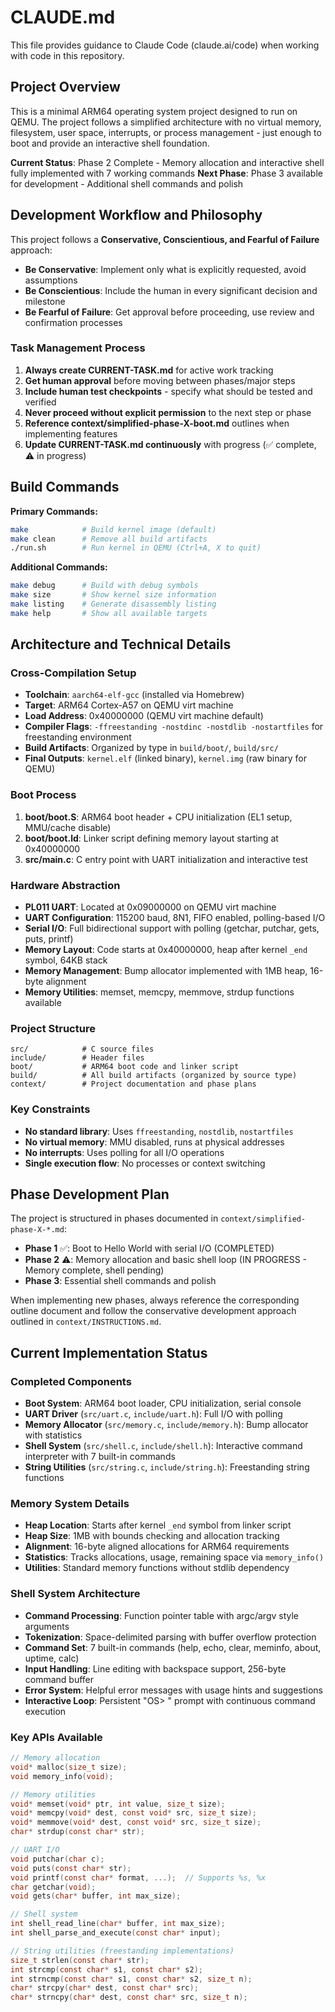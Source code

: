 # CLAUDE.md

This file provides guidance to Claude Code (claude.ai/code) when working with code in this repository.

## Project Overview

This is a minimal ARM64 operating system project designed to run on QEMU. The project follows a simplified architecture with no virtual memory, filesystem, user space, interrupts, or process management - just enough to boot and provide an interactive shell foundation.

**Current Status**: Phase 2 Complete - Memory allocation and interactive shell fully implemented with 7 working commands
**Next Phase**: Phase 3 available for development - Additional shell commands and polish

## Development Workflow and Philosophy

This project follows a **Conservative, Conscientious, and Fearful of Failure** approach:

- **Be Conservative**: Implement only what is explicitly requested, avoid assumptions
- **Be Conscientious**: Include the human in every significant decision and milestone  
- **Be Fearful of Failure**: Get approval before proceeding, use review and confirmation processes

### Task Management Process

1. **Always create CURRENT-TASK.md** for active work tracking
2. **Get human approval** before moving between phases/major steps
3. **Include human test checkpoints** - specify what should be tested and verified
4. **Never proceed without explicit permission** to the next step or phase
5. **Reference context/simplified-phase-X-boot.md** outlines when implementing features
6. **Update CURRENT-TASK.md continuously** with progress (✅ complete, ⚠️ in progress)

## Build Commands

**Primary Commands:**
```bash
make            # Build kernel image (default)
make clean      # Remove all build artifacts
./run.sh        # Run kernel in QEMU (Ctrl+A, X to quit)
```

**Additional Commands:**
```bash
make debug      # Build with debug symbols
make size       # Show kernel size information  
make listing    # Generate disassembly listing
make help       # Show all available targets
```

## Architecture and Technical Details

### Cross-Compilation Setup
- **Toolchain**: `aarch64-elf-gcc` (installed via Homebrew)
- **Target**: ARM64 Cortex-A57 on QEMU virt machine
- **Load Address**: 0x40000000 (QEMU virt machine default)
- **Compiler Flags**: `-ffreestanding -nostdinc -nostdlib -nostartfiles` for freestanding environment
- **Build Artifacts**: Organized by type in `build/boot/`, `build/src/`
- **Final Outputs**: `kernel.elf` (linked binary), `kernel.img` (raw binary for QEMU)

### Boot Process
1. **boot/boot.S**: ARM64 boot header + CPU initialization (EL1 setup, MMU/cache disable)
2. **boot/boot.ld**: Linker script defining memory layout starting at 0x40000000
3. **src/main.c**: C entry point with UART initialization and interactive test

### Hardware Abstraction
- **PL011 UART**: Located at 0x09000000 on QEMU virt machine
- **UART Configuration**: 115200 baud, 8N1, FIFO enabled, polling-based I/O
- **Serial I/O**: Full bidirectional support with polling (getchar, putchar, gets, puts, printf)
- **Memory Layout**: Code starts at 0x40000000, heap after kernel `_end` symbol, 64KB stack
- **Memory Management**: Bump allocator implemented with 1MB heap, 16-byte alignment
- **Memory Utilities**: memset, memcpy, memmove, strdup functions available

### Project Structure
```
src/            # C source files
include/        # Header files  
boot/           # ARM64 boot code and linker script
build/          # All build artifacts (organized by source type)
context/        # Project documentation and phase plans
```

### Key Constraints
- **No standard library**: Uses `ffreestanding`, `nostdlib`, `nostartfiles`
- **No virtual memory**: MMU disabled, runs at physical addresses
- **No interrupts**: Uses polling for all I/O operations
- **Single execution flow**: No processes or context switching

## Phase Development Plan

The project is structured in phases documented in `context/simplified-phase-X-*.md`:

- **Phase 1** ✅: Boot to Hello World with serial I/O (COMPLETED)
- **Phase 2** ⚠️: Memory allocation and basic shell loop (IN PROGRESS - Memory complete, shell pending)
- **Phase 3**: Essential shell commands and polish

When implementing new phases, always reference the corresponding outline document and follow the conservative development approach outlined in `context/INSTRUCTIONS.md`.

## Current Implementation Status

### Completed Components
- **Boot System**: ARM64 boot loader, CPU initialization, serial console
- **UART Driver** (`src/uart.c`, `include/uart.h`): Full I/O with polling
- **Memory Allocator** (`src/memory.c`, `include/memory.h`): Bump allocator with statistics
- **Shell System** (`src/shell.c`, `include/shell.h`): Interactive command interpreter with 7 built-in commands
- **String Utilities** (`src/string.c`, `include/string.h`): Freestanding string functions

### Memory System Details
- **Heap Location**: Starts after kernel `_end` symbol from linker script
- **Heap Size**: 1MB with bounds checking and allocation tracking
- **Alignment**: 16-byte aligned allocations for ARM64 requirements  
- **Statistics**: Tracks allocations, usage, remaining space via `memory_info()`
- **Utilities**: Standard memory functions without stdlib dependency

### Shell System Architecture
- **Command Processing**: Function pointer table with argc/argv style arguments
- **Tokenization**: Space-delimited parsing with buffer overflow protection
- **Command Set**: 7 built-in commands (help, echo, clear, meminfo, about, uptime, calc)
- **Input Handling**: Line editing with backspace support, 256-byte command buffer
- **Error System**: Helpful error messages with usage hints and suggestions
- **Interactive Loop**: Persistent "OS> " prompt with continuous command execution

### Key APIs Available
```c
// Memory allocation
void* malloc(size_t size);
void memory_info(void);

// Memory utilities  
void* memset(void* ptr, int value, size_t size);
void* memcpy(void* dest, const void* src, size_t size);
void* memmove(void* dest, const void* src, size_t size);
char* strdup(const char* str);

// UART I/O
void putchar(char c);
void puts(const char* str);
void printf(const char* format, ...);  // Supports %s, %x
char getchar(void);
void gets(char* buffer, int max_size);

// Shell system
int shell_read_line(char* buffer, int max_size);
int shell_parse_and_execute(const char* input);

// String utilities (freestanding implementations)
size_t strlen(const char* str);
int strcmp(const char* s1, const char* s2);
int strncmp(const char* s1, const char* s2, size_t n);
char* strcpy(char* dest, const char* src);
char* strncpy(char* dest, const char* src, size_t n);
```